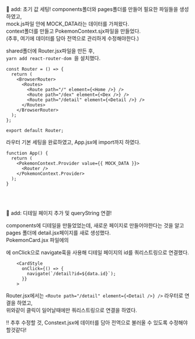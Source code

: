 🎉 add: 초기 값 세팅!
components폴더와 pages폴더를 만들어 필요한 파일들을 생성하였고,</br>
mock.js파일 안에 MOCK_DATA라는 데이터를 가져왔다.</br>
context폴더를 만들고 PokemonContext.sjx파일을 만들었다. </br>
(추후, 여기에 데이터를 담아 전역으로 관리하게 수정해야한다.)

shared폴더에 Router.jsx파일을 만든 후, </br>
`yarn add react-router-dom `을 설치했다.
```
const Router = () => {
  return (
    <BrowserRouter>
      <Routes>
        <Route path="/" element={<Home />} />
        <Route path="/dex" element={<Dex />} />
        <Route path="/detail" element={<Detail />} />
      </Routes>
    </BrowserRouter>
  );
};

export default Router;
```
라우터 기본 세팅을 완료하였고, App.jsx에 import까지 하였다.
```
function App() {
  return (
    <PokemonContext.Provider value={{ MOCK_DATA }}>
      <Router />
    </PokemonContext.Provider>
  );
}
```

</br>
</br>

🎉 add: 디테일 페이지 추가 및 queryString 연결!

components에 디테일을 만들었었는데, 새로운 페이지로 만들어야한다는 것을 알고 pages 폴더에 detail.jsx페이지를 새로 생성했다.</br>
PokemonCard.jsx 파일에의 <Form>에 onClick으로 navigate훅을 사용해 디테일 페이지의 id를 쿼리스트링으로 연결했다.
```
    <CardStyle
      onClick={() => {
        navigate(`/detail?id=${data.id}`);
      }}
    >
```
Router.jsx에서는 
`<Route path="/detail" element={<Detail />} />` 라우터로 연결을 하였고, </br> 
위와같이 클릭이 일어날때에만 쿼리스트링으로 연결을 하였다.


‼️ 추후 수정할 것,
Constext.jsx에 데이터를 담아 전역으로 불러올 수 있도록 수정해야할것같다!
